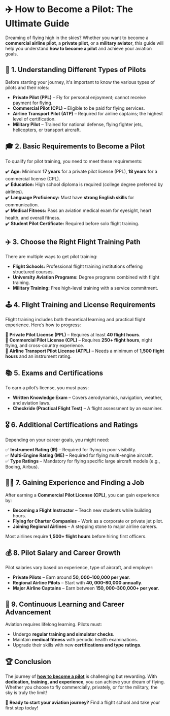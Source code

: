 # ✈️ How to Become a Pilot: The Ultimate Guide  

Dreaming of flying high in the skies? Whether you want to become a **commercial airline pilot**, a **private pilot**, or a **military aviator**, this guide will help you understand **how to become a pilot** and achieve your aviation goals.  

## 🛫 1. Understanding Different Types of Pilots  

Before starting your journey, it's important to know the various types of pilots and their roles:  

- **Private Pilot (PPL)** – Fly for personal enjoyment; cannot receive payment for flying.  
- **Commercial Pilot (CPL)** – Eligible to be paid for flying services.  
- **Airline Transport Pilot (ATP)** – Required for airline captains; the highest level of certification.  
- **Military Pilot** – Trained for national defense, flying fighter jets, helicopters, or transport aircraft.  

## 🎓 2. Basic Requirements to Become a Pilot  

To qualify for pilot training, you need to meet these requirements:  

✔️ **Age:** Minimum **17 years** for a private pilot license (PPL), **18 years** for a commercial license (CPL).  
✔️ **Education:** High school diploma is required (college degree preferred by airlines).  
✔️ **Language Proficiency:** Must have **strong English skills** for communication.  
✔️ **Medical Fitness:** Pass an aviation medical exam for eyesight, heart health, and overall fitness.  
✔️ **Student Pilot Certificate:** Required before solo flight training.  

## ✈️ 3. Choose the Right Flight Training Path  

There are multiple ways to get pilot training:  

- **Flight Schools:** Professional flight training institutions offering structured courses.  
- **University Aviation Programs:** Degree programs combined with flight training.  
- **Military Training:** Free high-level training with a service commitment.  

## 🕹️ 4. Flight Training and License Requirements  

Flight training includes both theoretical learning and practical flight experience. Here’s how to progress:  

🔹 **Private Pilot License (PPL)** – Requires at least **40 flight hours**.  
🔹 **Commercial Pilot License (CPL)** – Requires **250+ flight hours**, night flying, and cross-country experience.  
🔹 **Airline Transport Pilot License (ATPL)** – Needs a minimum of **1,500 flight hours** and an instrument rating.  

## 📚 5. Exams and Certifications  

To earn a pilot’s license, you must pass:  

- **Written Knowledge Exam** – Covers aerodynamics, navigation, weather, and aviation laws.  
- **Checkride (Practical Flight Test)** – A flight assessment by an examiner.  

## 🎖️ 6. Additional Certifications and Ratings  

Depending on your career goals, you might need:  

✅ **Instrument Rating (IR)** – Required for flying in poor visibility.  
✅ **Multi-Engine Rating (ME)** – Required for flying multi-engine aircraft.  
✅ **Type Ratings** – Mandatory for flying specific large aircraft models (e.g., Boeing, Airbus).  

## 👨‍✈️ 7. Gaining Experience and Finding a Job  

After earning a **Commercial Pilot License (CPL)**, you can gain experience by:  

- **Becoming a Flight Instructor** – Teach new students while building hours.  
- **Flying for Charter Companies** – Work as a corporate or private jet pilot.  
- **Joining Regional Airlines** – A stepping stone to major airline careers.  

Most airlines require **1,500+ flight hours** before hiring first officers.  

## 💰 8. Pilot Salary and Career Growth  

Pilot salaries vary based on experience, type of aircraft, and employer:  

- **Private Pilots** – Earn around **$50,000–$100,000 per year**.  
- **Regional Airline Pilots** – Start with **$40,000–$80,000 annually**.  
- **Major Airline Captains** – Earn between **$150,000–$300,000+ per year**.  

## 🔄 9. Continuous Learning and Career Advancement  

Aviation requires lifelong learning. Pilots must:  

- Undergo **regular training and simulator checks**.  
- Maintain **medical fitness** with periodic health examinations.  
- Upgrade their skills with new **certifications and type ratings**.  

## 🏆 Conclusion  

The journey of [**how to become a pilot**](https://goldenepaulettes.com/how-to-become-pilot) is challenging but rewarding. With **dedication, training, and experience**, you can achieve your dream of flying. Whether you choose to fly commercially, privately, or for the military, the sky is truly the limit!  

🚀 **Ready to start your aviation journey?** Find a flight school and take your first step today!  
